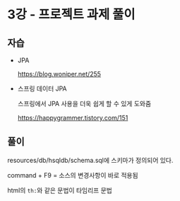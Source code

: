 # 3강 - 프로젝트 과제 풀이

## 자습

- JPA

  https://blog.woniper.net/255

- 스프링 데이터 JPA

  스프링에서 JPA 사용을 더욱 쉽게 할 수 있게 도와줌

  https://happygrammer.tistory.com/151



## 풀이

resources/db/hsqldb/schema.sql에 스키마가 정의되어 있다.

command + F9 = 소스의 변경사항이 바로 적용됨

html의 `th:`와 같은 문법이 타임리프 문법

